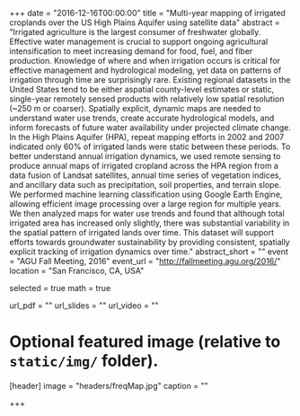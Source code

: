 +++
date = "2016-12-16T00:00:00"
title = "Multi-year mapping of irrigated croplands over the US High Plains Aquifer using satellite data"
abstract = "Irrigated agriculture is the largest consumer of freshwater globally. Effective water management is crucial to support ongoing agricultural intensification to meet increasing demand for food, fuel, and fiber production. Knowledge of where and when irrigation occurs is critical for effective management and hydrological modeling, yet data on patterns of irrigation through time are surprisingly rare. Existing regional datasets in the United States tend to be either aspatial county-level estimates or static, single-year remotely sensed products with relatively low spatial resolution (~250 m or coarser). Spatially explicit, dynamic maps are needed to understand water use trends, create accurate hydrological models, and inform forecasts of future water availability under projected climate change. In the High Plains Aquifer (HPA), repeat mapping efforts in 2002 and 2007 indicated only 60% of irrigated lands were static between these periods. To better understand annual irrigation dynamics, we used remote sensing to produce annual maps of irrigated cropland across the HPA region from a data fusion of Landsat satellites, annual time series of vegetation indices, and ancillary data such as precipitation, soil properties, and terrain slope. We performed machine learning classification using Google Earth Engine, allowing efficient image processing over a large region for multiple years. We then analyzed maps for water use trends and found that although total irrigated area has increased only slightly, there was substantial variability in the spatial pattern of irrigated lands over time. This dataset will support efforts towards groundwater sustainability by providing consistent, spatially explicit tracking of irrigation dynamics over time."
abstract_short = ""
event = "AGU Fall Meeting, 2016"
event_url = "http://fallmeeting.agu.org/2016/"
location = "San Francisco, CA, USA"

selected = true
math = true

url_pdf = ""
url_slides = ""
url_video = ""

# Optional featured image (relative to `static/img/` folder).
[header]
image = "headers/freqMap.jpg"
caption = ""

+++


